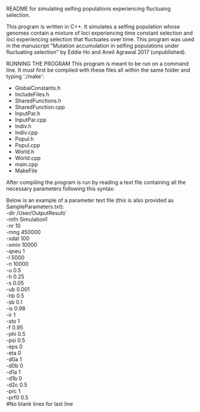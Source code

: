 README for simulating selfing populations experiencing fluctuaing selection.

This program is written in C++. It simulates a selfing population whose genomes contain a mixture of loci experiencing time constant selection and loci experiencing selection that fluctuates over time. This program was used in the manuscript "Mutation accumulation in selfing populations under fluctuating selection" by Eddie Ho and Aneil Agrawal 2017 (unpublished).

RUNNING THE PROGRAM
This program is meant to be run on a command line. It must first be compiled with these files all within the same folder and typing './make':
* GlobalConstants.h
* IncludeFiles.h
* SharedFunctions.h
* SharedFunction.cpp
* InputPar.h
* InputPar.cpp
* Indiv.h
* Indiv.cpp
* Popul.h
* Popul.cpp
* World.h
* World.cpp
* main.cpp
* MakeFile

After compiling the program is run by reading a text file containing all the necessary parameters following this syntax:

Below is an example of a parameter text file (this is also provided as SampleParameters.txt):  
-dir /User/OutputResult/  
-mfn Simulation1  
-nr 10  
-mng 450000  
-xdat 100  
-xmin 10000  
-qneu 1  
-l 5000  
-n 10000  
-u 0.5  
-h 0.25  
-s 0.05  
-ub 0.001  
-hb 0.5  
-sb 0.1  
-is 0.98  
-ir 1  
-sto 1  
-f 0.95  
-phi 0.5  
-psi 0.5  
-eps 0  
-eta 0  
-d0a 1  
-d0b 0  
-d1a 1  
-d1b 0  
-d2c 0.5  
-prc 1  
-prf0 0.5  
#No blank lines for last line  

